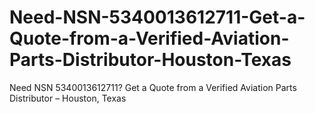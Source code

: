 # Need-NSN-5340013612711-Get-a-Quote-from-a-Verified-Aviation-Parts-Distributor-Houston-Texas
Need NSN 5340013612711? Get a Quote from a Verified Aviation Parts Distributor – Houston, Texas
